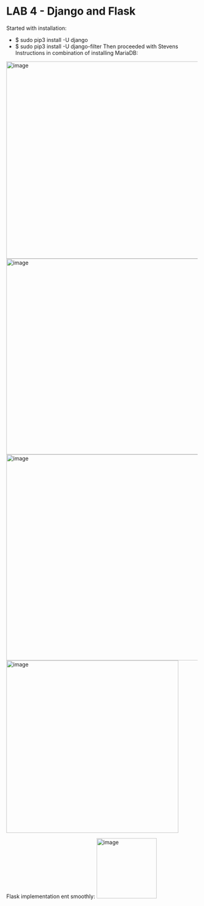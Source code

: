 # LAB 4 - Django and Flask
Started with installation:
- $ sudo pip3 install -U django
- $ sudo pip3 install -U django-filter
Then proceeded with Stevens Instructions in combination of installing MariaDB:
<img width="518" alt="image" src="https://github.com/will-chimbay/CPE322/assets/123396327/e94b73ea-c586-44de-bf14-125630a324c2">
<img width="514" alt="image" src="https://github.com/will-chimbay/CPE322/assets/123396327/ba7b2a68-aa65-43ab-abef-6d22f7c0285a">
<img width="541" alt="image" src="https://github.com/will-chimbay/CPE322/assets/123396327/2239438e-bba9-452c-88c1-80971d94713b">
<img width="453" alt="image" src="https://github.com/will-chimbay/CPE322/assets/123396327/0c5696bb-cfb9-4281-9feb-a20cb6b9c4ed">

Flask implementation ent smoothly:
<img width="158" alt="image" src="https://github.com/will-chimbay/CPE322/assets/123396327/c2e1217a-202e-4416-8a3e-6b35ea559441">
